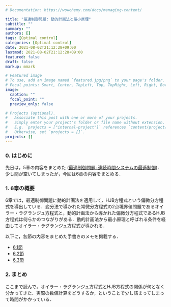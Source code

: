 ```yaml
---
# Documentation: https://wowchemy.com/docs/managing-content/

title: "最適制御問題: 動的計画法と最小原理"
subtitle: ""
summary: ""
authors: []
tags: [Optimal control]
categories: [Optimal control]
date: 2021-08-02T21:12:28+09:00
lastmod: 2021-08-02T21:12:28+09:00
featured: false
draft: false
markup: mmark

# Featured image
# To use, add an image named `featured.jpg/png` to your page's folder.
# Focal points: Smart, Center, TopLeft, Top, TopRight, Left, Right, BottomLeft, Bottom, BottomRight.
image:
  caption: ""
  focal_point: ""
  preview_only: false

# Projects (optional).
#   Associate this post with one or more of your projects.
#   Simply enter your project's folder or file name without extension.
#   E.g. `projects = ["internal-project"]` references `content/project/deep-learning/index.md`.
#   Otherwise, set `projects = []`.
projects: []
---
```


### 0. はじめに
先日は，5章の内容をまとめた ([最適制御問題: 連続時間システムの最適制御](/post/optimal_control_continuous/))．少し間が空いてしまったが，今回は6章の内容をまとめる．

### 1. 6章の概要
6章では，最適制御問題に動的計画法を適用して，HJB方程式という偏微分方程式を導出している．変分法で導かれた常微分方程式の2点境界値問題であるオイラー・ラグランジュ方程式と，動的計画法から導かれた偏微分方程式であるHJB方程式は何らかのつながりがある．動的計画法から最小原理と呼ばれる条件を経由してオイラー・ラグランジュ方程式が導かれる．

以下に，各節の内容をまとめた手書きのメモを掲載する．

- [6.1節](/files/optimal_control/Sec6.1.pdf)
- [6.2節](/files/optimal_control/Sec6.2.pdf)
- [6.3節](/files/optimal_control/Sec6.3.pdf)

### 2. まとめ
ここまで読んで，オイラー・ラグランジュ方程式とHJB方程式の関係が何となく分かってきた．実際の数値計算をどうするか，ということで少し詰まってしまって時間がかかっている．